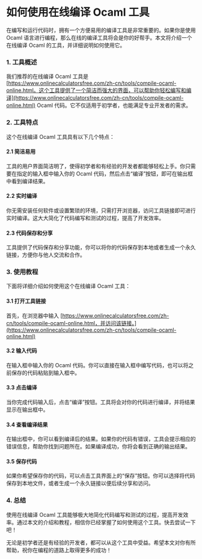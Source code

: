 如何使用在线编译 Ocaml 工具
=================

在编写和运行代码时，拥有一个方便易用的编译工具是非常重要的。如果你是使用 Ocaml 语言进行编程，那么在线的编译工具将会是你的好帮手。本文将介绍一个在线编译 Ocaml 的工具，并详细说明如何使用它。

### 1. 工具概述

我们推荐的在线编译 Ocaml 工具是 [https://www.onlinecalculatorsfree.com/zh-cn/tools/compile-ocaml-online.html。这个工具提供了一个简洁而强大的界面，可以帮助你轻松编写和编译](https://www.onlinecalculatorsfree.com/zh-cn/tools/compile-ocaml-online.html) Ocaml 代码。它不仅适用于初学者，也能满足专业开发者的需求。

### 2. 工具特点

这个在线编译 Ocaml 工具具有以下几个特点：

#### 2.1 简洁易用

工具的用户界面简洁明了，使得初学者和有经验的开发者都能够轻松上手。你只需要在指定的输入框中输入你的 Ocaml 代码，然后点击“编译”按钮，即可在输出框中看到编译结果。

#### 2.2 实时编译

你无需安装任何软件或设置繁琐的环境，只需打开浏览器，访问工具链接即可进行实时编译。这大大简化了代码编写和测试的过程，提高了开发效率。

#### 2.3 代码保存和分享

工具提供了代码保存和分享功能，你可以将你的代码保存到本地或者生成一个永久链接，方便你与他人交流和合作。

### 3. 使用教程

下面将详细介绍如何使用这个在线编译 Ocaml 工具：

#### 3.1 打开工具链接

首先，在浏览器中输入 [https://www.onlinecalculatorsfree.com/zh-cn/tools/compile-ocaml-online.html，并访问该链接。](https://www.onlinecalculatorsfree.com/zh-cn/tools/compile-ocaml-online.html)

#### 3.2 输入代码

在输入框中输入你的 Ocaml 代码。你可以直接在输入框中编写代码，也可以将之前保存的代码粘贴到输入框中。

#### 3.3 点击编译

当你完成代码输入后，点击“编译”按钮。工具将会对你的代码进行编译，并将结果显示在输出框中。

#### 3.4 查看编译结果

在输出框中，你可以看到编译后的结果。如果你的代码有错误，工具会提示相应的错误信息，帮助你找到问题所在。如果编译成功，你将会看到正确的输出结果。

#### 3.5 保存代码

如果你希望保存你的代码，可以点击工具界面上的“保存”按钮。你可以选择将代码保存到本地文件，或者生成一个永久链接以便后续分享和访问。

### 4. 总结

使用在线编译 Ocaml 工具能够极大地简化代码编写和测试的过程，提高开发效率。通过本文的介绍和教程，相信你已经掌握了如何使用这个工具。快去尝试一下吧！

无论是初学者还是有经验的开发者，都可以从这个工具中受益。希望本文对你有所帮助，祝你在编程的道路上取得更多的成功！
